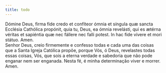 ```yaml
---
title: todo
---
```

<div class="container-fluid">
<div class="row">
<div class="dropcap text-justify">
Dómine Deus, firma fide credo et confíteor ómnia et síngula quæ sancta Ecclésia Cathólica propónit, quia tu, Deus, ea ómnia revelásti, qui es ætérna véritas et sapiéntia quæ nec fállere nec falli potest. In hac fide vívere et mori státuo. Amen.
</div>
<div class="dropcap text-justify">
Senhor Deus, creio firmemente e confesso todas e cada uma das coisas que a Santa Igreja Católica propõe, porque Vós, ó Deus, revelastes todas essas coisas, Vós, que sois a eterna verdade e sabedoria que não pode enganar nem ser enganada. Nesta fé, é minha determinação viver e morrer. Amen.
</div>
</div>
</div>
